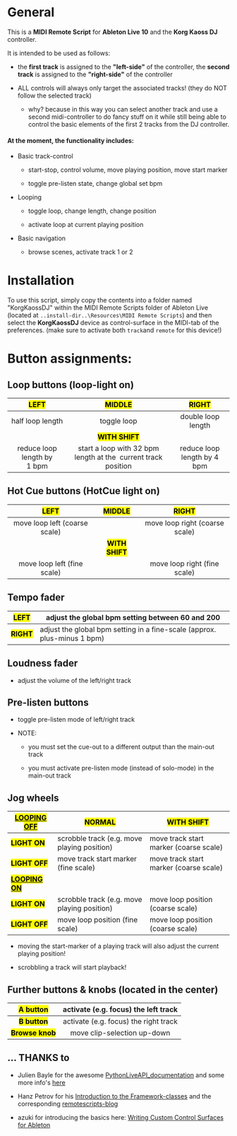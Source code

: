 # General

This is a **MIDI Remote Script** for **Ableton Live 10** and the **Korg Kaoss DJ** controller.

It is intended to be used as follows:

- the **first track** is assigned to the **"left-side"** of the controller, the **second track** is assigned to the **"right-side"** of the controller

- ALL controls will always only target the associated tracks!  (they do NOT follow the selected track)
  
  - why? because in this way you can select another track and use a second midi-controller to do fancy stuff on it while still being able to control the basic elements of the first 2 tracks from the DJ controller. 

#### At the moment, the functionality includes:

- Basic track-control 
  
  - start-stop, control volume, move playing position, move start marker
  
  - toggle pre-listen state, change global set bpm

- Looping   
  
  - toggle loop, change length, change position
  
  - activate loop at current playing position

- Basic navigation 
  
  - browse scenes, activate track 1 or 2

# Installation

To use this script, simply copy the contents into a folder named "KorgKaossDJ" within the MIDI Remote Scripts folder of Ableton Live  (located at `..install-dir..\Resources\MIDI Remote Scripts`) and then select the **KorgKaossDJ** device as control-surface in the MIDI-tab of the preferences. (make sure to activate both `track`and `remote` for this device!)

# Button assignments:

## Loop buttons (loop-light on)

| <mark>LEFT</mark>           | <mark>MIDDLE</mark>                                            | <mark>RIGHT</mark>          |
|:---------------------------:|:--------------------------------------------------------------:|:---------------------------:|
| half loop length            | toggle loop                                                    | double loop length          |
|                             | <mark>**WITH SHIFT**</mark>                                    |                             |
| reduce loop length by 1 bpm | start a loop with 32 bpm length at the  current track position | reduce loop length by 4 bpm |

## Hot Cue buttons (HotCue light on)

| <mark>LEFT</mark>             | <mark>MIDDLE</mark>         | <mark>RIGHT</mark>             |
|:-----------------------------:|:---------------------------:|:------------------------------:|
| move loop left (coarse scale) |                             | move loop right (coarse scale) |
|                               | **<mark>WITH SHIFT</mark>** |                                |
| move loop left (fine scale)   |                             | move loop right (fine scale)   |

## Tempo fader

| <mark>LEFT</mark>      | adjust the global bpm setting between 60 and 200                         |
| ---------------------- | ------------------------------------------------------------------------ |
| <mark>**RIGHT**</mark> | adjust the global bpm setting in a fine-scale (approx. plus-minus 1 bpm) |

## Loudness fader

- adjust the volume of the left/right track

## Pre-listen buttons

- toggle pre-listen mode of left/right track

- NOTE:
  
  - you must set the cue-out to a different output than the main-out track
  
  - you must activate pre-listen mode (instead of solo-mode) in the main-out track

## Jog wheels

| <mark><u>LOOPING OFF</u></mark>    | <mark>NORMAL</mark>                         | <mark>WITH SHIFT</mark>                |
| ---------------------------------- | ------------------------------------------- | -------------------------------------- |
| <mark>**LIGHT ON**</mark>          | scrobble track (e.g. move playing position) | move track start marker (coarse scale) |
| <mark>**LIGHT OFF**</mark>         | move track start marker (fine scale)        | move track start marker (coarse scale) |
| <mark>**<u>LOOPING ON</u>**</mark> |                                             |                                        |
| <mark>**LIGHT ON**</mark>          | scrobble track (e.g. move playing position) | move loop position (coarse scale)      |
| <mark>**LIGHT OFF**</mark>         | move loop position (fine scale)             | move loop position (coarse scale)      |

- moving the start-marker of a playing track will also adjust the current playing position!

- scrobbling a track will start playback!

## Further buttons & knobs (located in the center)

| <mark>A button</mark>        | activate (e.g. focus) the left track  |
|:----------------------------:|:-------------------------------------:|
| <mark>**B button**</mark>    | activate (e.g. focus) the right track |
| <mark>**Browse knob**</mark> | move clip-selection up-down           |



## ... THANKS to

- Julien Bayle for the awesome [PythonLiveAPI_documentation](https://julienbayle.studio/PythonLiveAPI_documentation/) and some more info's [here](https://julienbayle.studio/ableton-live-midi-remote-scripts/)

- Hanz Petrov for his [Introduction to the Framework-classes](https://livecontrol.q3f.org/ableton-liveapi/articles/introduction-to-the-framework-classes/) and the corresponding [remotescripts-blog](http://remotescripts.blogspot.com)

- azuki for introducing the basics here: [Writing Custom Control Surfaces for Ableton](https://blog.azuki.vip/ableton-midi/)


